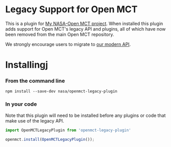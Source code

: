 # Legacy Support for Open MCT
This is a plugin for [My NASA-Open MCT project](https://github.com/lostleolotus/openmct-nasa-master-lostleolotus-main-nasa-master-openmct-openmct?organization=lostleolotus&organization=lostleolotus). When installed this plugin adds support for Open MCT's legacy API and plugins, all of which have now been removed from the main Open MCT repository. 

We strongly encourage users to migrate to [our modern API](https://github.com/nasa/openmct/blob/master/API.md).

# Installingj

### From the command line
```
npm install --save-dev nasa/openmct-legacy-plugin
```

### In your code

Note that this plugin will need to be installed before any plugins or code that make use of the legacy API.

``` JavaScript
import OpenMCTLegacyPlugin from 'openmct-legacy-plugin'

openmct.install(OpenMCTLegacyPlugin());
```

